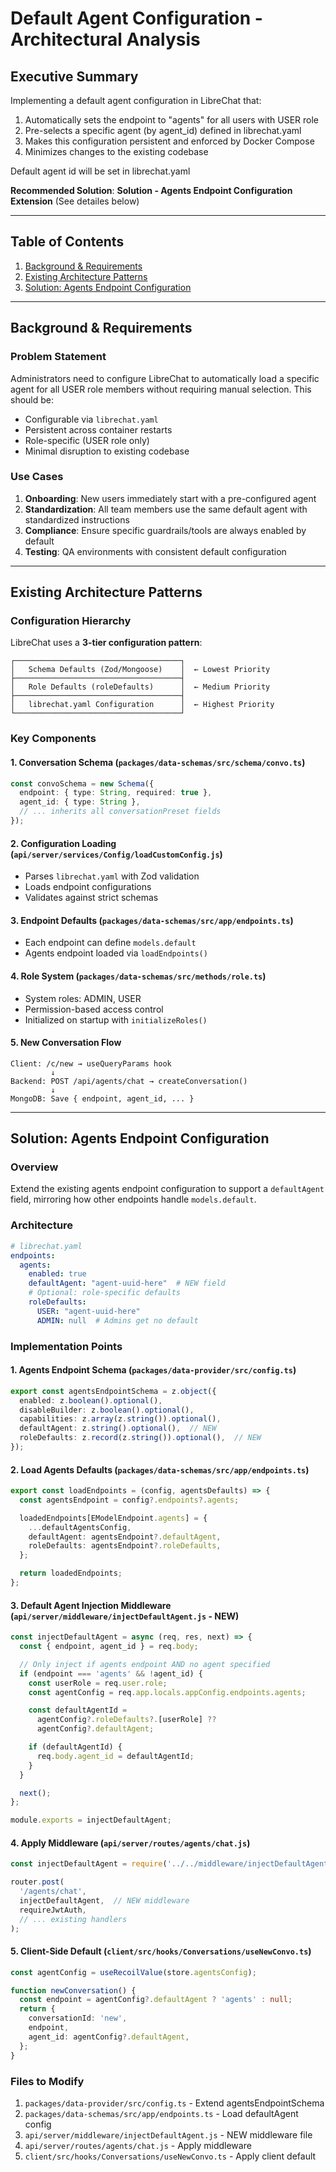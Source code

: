 # Default Agent Configuration - Architectural Analysis

## Executive Summary

Implementing a default agent configuration in LibreChat that:
1. Automatically sets the endpoint to "agents" for all users with USER role
2. Pre-selects a specific agent (by agent_id) defined in librechat.yaml
3. Makes this configuration persistent and enforced by Docker Compose
4. Minimizes changes to the existing codebase

Default agent id will be set in librechat.yaml

**Recommended Solution**: **Solution  - Agents Endpoint Configuration Extension** (See detailes below)

---

## Table of Contents

1. [Background & Requirements](#background--requirements)
2. [Existing Architecture Patterns](#existing-architecture-patterns)
3. [Solution: Agents Endpoint Configuration](#solution-agents-endpoint-configuration-recommended)


---

## Background & Requirements

### Problem Statement
Administrators need to configure LibreChat to automatically load a specific agent for all USER role members without requiring manual selection. This should be:
- Configurable via `librechat.yaml`
- Persistent across container restarts
- Role-specific (USER role only)
- Minimal disruption to existing codebase

### Use Cases
1. **Onboarding**: New users immediately start with a pre-configured agent
2. **Standardization**: All team members use the same default agent with standardized instructions
3. **Compliance**: Ensure specific guardrails/tools are always enabled by default
4. **Testing**: QA environments with consistent default configuration

---

## Existing Architecture Patterns

### Configuration Hierarchy
LibreChat uses a **3-tier configuration pattern**:

```
┌─────────────────────────────────────┐
│   Schema Defaults (Zod/Mongoose)    │  ← Lowest Priority
├─────────────────────────────────────┤
│   Role Defaults (roleDefaults)      │  ← Medium Priority
├─────────────────────────────────────┤
│   librechat.yaml Configuration      │  ← Highest Priority
└─────────────────────────────────────┘
```

### Key Components

#### 1. **Conversation Schema** (`packages/data-schemas/src/schema/convo.ts`)
```typescript
const convoSchema = new Schema({
  endpoint: { type: String, required: true },
  agent_id: { type: String },
  // ... inherits all conversationPreset fields
});
```

#### 2. **Configuration Loading** (`api/server/services/Config/loadCustomConfig.js`)
- Parses `librechat.yaml` with Zod validation
- Loads endpoint configurations
- Validates against strict schemas

#### 3. **Endpoint Defaults** (`packages/data-schemas/src/app/endpoints.ts`)
- Each endpoint can define `models.default`
- Agents endpoint loaded via `loadEndpoints()`

#### 4. **Role System** (`packages/data-schemas/src/methods/role.ts`)
- System roles: ADMIN, USER
- Permission-based access control
- Initialized on startup with `initializeRoles()`

#### 5. **New Conversation Flow**
```
Client: /c/new → useQueryParams hook
         ↓
Backend: POST /api/agents/chat → createConversation()
         ↓
MongoDB: Save { endpoint, agent_id, ... }
```

---


## Solution: Agents Endpoint Configuration

### Overview
Extend the existing agents endpoint configuration to support a `defaultAgent` field, mirroring how other endpoints handle `models.default`.

### Architecture

```yaml
# librechat.yaml
endpoints:
  agents:
    enabled: true
    defaultAgent: "agent-uuid-here"  # NEW field
    # Optional: role-specific defaults
    roleDefaults:
      USER: "agent-uuid-here"
      ADMIN: null  # Admins get no default
```

### Implementation Points

#### 1. **Agents Endpoint Schema** (`packages/data-provider/src/config.ts`)
```typescript
export const agentsEndpointSchema = z.object({
  enabled: z.boolean().optional(),
  disableBuilder: z.boolean().optional(),
  capabilities: z.array(z.string()).optional(),
  defaultAgent: z.string().optional(),  // NEW
  roleDefaults: z.record(z.string()).optional(),  // NEW
});
```

#### 2. **Load Agents Defaults** (`packages/data-schemas/src/app/endpoints.ts`)
```typescript
export const loadEndpoints = (config, agentsDefaults) => {
  const agentsEndpoint = config?.endpoints?.agents;

  loadedEndpoints[EModelEndpoint.agents] = {
    ...defaultAgentsConfig,
    defaultAgent: agentsEndpoint?.defaultAgent,
    roleDefaults: agentsEndpoint?.roleDefaults,
  };

  return loadedEndpoints;
};
```

#### 3. **Default Agent Injection Middleware** (`api/server/middleware/injectDefaultAgent.js` - NEW)
```javascript
const injectDefaultAgent = async (req, res, next) => {
  const { endpoint, agent_id } = req.body;

  // Only inject if agents endpoint AND no agent specified
  if (endpoint === 'agents' && !agent_id) {
    const userRole = req.user.role;
    const agentConfig = req.app.locals.appConfig.endpoints.agents;

    const defaultAgentId =
      agentConfig?.roleDefaults?.[userRole] ??
      agentConfig?.defaultAgent;

    if (defaultAgentId) {
      req.body.agent_id = defaultAgentId;
    }
  }

  next();
};

module.exports = injectDefaultAgent;
```

#### 4. **Apply Middleware** (`api/server/routes/agents/chat.js`)
```javascript
const injectDefaultAgent = require('../../middleware/injectDefaultAgent');

router.post(
  '/agents/chat',
  injectDefaultAgent,  // NEW middleware
  requireJwtAuth,
  // ... existing handlers
);
```

#### 5. **Client-Side Default** (`client/src/hooks/Conversations/useNewConvo.ts`)
```typescript
const agentConfig = useRecoilValue(store.agentsConfig);

function newConversation() {
  const endpoint = agentConfig?.defaultAgent ? 'agents' : null;
  return {
    conversationId: 'new',
    endpoint,
    agent_id: agentConfig?.defaultAgent,
  };
}
```

### Files to Modify
1. `packages/data-provider/src/config.ts` - Extend agentsEndpointSchema
2. `packages/data-schemas/src/app/endpoints.ts` - Load defaultAgent config
3. `api/server/middleware/injectDefaultAgent.js` - NEW middleware file
4. `api/server/routes/agents/chat.js` - Apply middleware
5. `client/src/hooks/Conversations/useNewConvo.ts` - Apply client default




